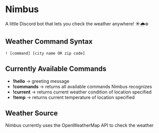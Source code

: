 # Nimbus

A little Discord bot that lets you check the weather anywhere! ☀️🌧❄️

## Weather Command Syntax

`! [command] [city name OR zip code]`

## Currently Available Commands

- **!hello** -> greeting message
- **!commands** -> returns all available commands Nimbus recognizes
- **!current** -> returns current weather condition of location specified
- **!temp** -> returns current temperature of location specified 

## Weather Source

Nimbus currently uses the OpenWeatherMap API to check the weather
